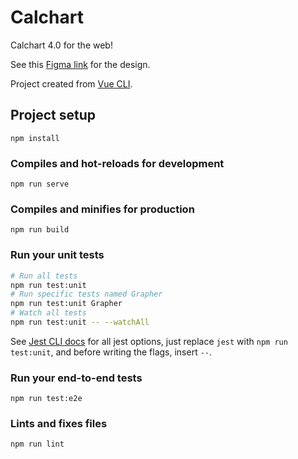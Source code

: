 # Calchart

Calchart 4.0 for the web!

See this [Figma link](https://www.figma.com/file/XIkyioLzRlGlpmNiEu47glkQ/Calchart) for the design.

Project created from [Vue CLI](https://cli.vuejs.org/).

## Project setup
```
npm install
```

### Compiles and hot-reloads for development
```
npm run serve
```

### Compiles and minifies for production
```
npm run build
```

### Run your unit tests
```bash
# Run all tests
npm run test:unit
# Run specific tests named Grapher
npm run test:unit Grapher
# Watch all tests
npm run test:unit -- --watchAll
```

See [Jest CLI docs](https://jestjs.io/docs/en/cli.html#running-from-the-command-line) for all jest options, just replace `jest` with `npm run test:unit`, and before writing the flags, insert `--`.

### Run your end-to-end tests
```
npm run test:e2e
```

### Lints and fixes files
```
npm run lint
```
